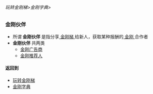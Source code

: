###### 玩转金刚梯>金刚字典>
### 金刚伙伴
- 所谓<Strong> 金刚伙伴 </Strong>是指分享[ 金刚梯 ](https://github.com/a2zitpro/web/blob/master/LadderFree/kkDictionary/KKLadder.md)给新人，获取某种报酬的[ 金刚 ]()合作者
- <Strong> 金刚伙伴 </Strong>共两类
  - [ 金刚广告商 ](https://github.com/a2zitpro/web/blob/master/LadderFree/kkDictionary/KKAdvertiser.md)
  - [ 金刚推荐人 ](https://github.com/a2zitpro/web/blob/master/LadderFree/kkDictionary/KKReferrer.md)

#### 返回到
- [玩转金刚梯](https://github.com/a2zitpro/web/blob/master/LadderFree/A.md)
- [金刚字典](https://github.com/a2zitpro/web/blob/master/LadderFree/kkDictionary/KKDictionary.md)



